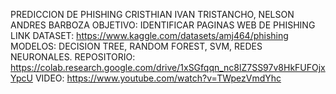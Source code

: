 PREDICCION DE PHISHING
CRISTHIAN IVAN TRISTANCHO, NELSON ANDRES BARBOZA
OBJETIVO: IDENTIFICAR PAGINAS WEB DE PHISHING
LINK DATASET: https://www.kaggle.com/datasets/amj464/phishing
MODELOS: DECISION TREE, RANDOM FOREST, SVM, REDES NEURONALES.
REPOSITORIO: https://colab.research.google.com/drive/1xSGfqqn_nc8lZ7SS97v8HkFUFOjxYpcU
VIDEO: https://www.youtube.com/watch?v=TWpezVmdYhc
